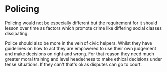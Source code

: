 # Policing

Policing would not be especially different but the requirement for it should lesson over time as factors which promote crime like differing social classes dissipating.

Police should also be more in the vein of civic helpers. Whilst they have guidelines on how to act they are empowered to use their own judgement and make decisions on right and wrong. For that reason they need much greater moral training and level headedness to make ethical decisions under tense situations. If they can't that's ok as disputes can go to court.
